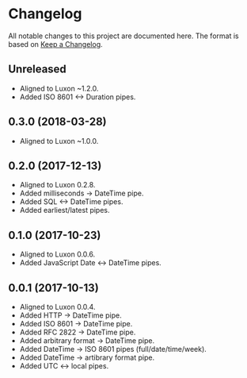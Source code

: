 # Changelog

All notable changes to this project are documented here. The format is based on [Keep a Changelog][keep-a-changelog].

## Unreleased

-   Aligned to Luxon ~1.2.0.
-   Added ISO 8601 <-> Duration pipes.

## 0.3.0 (2018-03-28)

-   Aligned to Luxon ~1.0.0.

## 0.2.0 (2017-12-13)

-   Aligned to Luxon 0.2.8.
-   Added milliseconds -> DateTime pipe.
-   Added SQL <-> DateTime pipes.
-   Added earliest/latest pipes.

## 0.1.0 (2017-10-23)

-   Aligned to Luxon 0.0.6.
-   Added JavaScript Date <-> DateTime pipes.

## 0.0.1 (2017-10-13)

-   Aligned to Luxon 0.0.4.
-   Added HTTP -> DateTime pipe.
-   Added ISO 8601 -> DateTime pipe.
-   Added RFC 2822 -> DateTime pipe.
-   Added arbitrary format -> DateTime pipe.
-   Added DateTime -> ISO 8601 pipes (full/date/time/week).
-   Added DateTime -> artibrary format pipe.
-   Added UTC <-> local pipes.

[keep-a-changelog]: http://keepachangelog.com/en/1.0.0/
